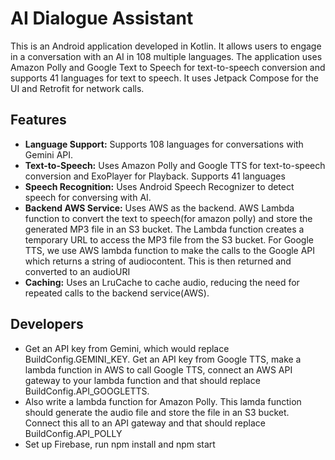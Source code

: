# AI Dialogue Assistant

This is an Android application developed in Kotlin. It allows users to engage in a conversation with an AI in 108 multiple languages. The application uses Amazon Polly and Google Text to Speech for text-to-speech conversion and supports 41 languages for text to speech. It uses Jetpack Compose for the UI and Retrofit for network calls.

## Features

- **Language Support:** Supports 108 languages for conversations with Gemini API.
- **Text-to-Speech:** Uses Amazon Polly and Google TTS for text-to-speech conversion and ExoPlayer for Playback. Supports 41 languages
- **Speech Recognition:** Uses Android Speech Recognizer to detect speech for conversing with AI.
- **Backend AWS Service:** Uses AWS as the backend. AWS Lambda function to convert the text to speech(for amazon polly) and store the generated MP3 file in an S3 bucket. The Lambda function creates a temporary URL to access the MP3 file from the S3 bucket. For Google TTS, we use AWS lambda function to make the calls to the Google API which returns a string of audiocontent. This is then returned and converted to an audioURI
- **Caching:** Uses an LruCache to cache audio, reducing the need for repeated calls to the backend service(AWS).

## Developers

- Get an API key from Gemini, which would replace BuildConfig.GEMINI_KEY. Get an API key from Google TTS, make a lambda function in AWS to call Google TTS, connect an AWS API gateway to your lambda function and that should replace BuildConfig.API_GOOGLETTS.
- Also write a lambda function for Amazon Polly. This lamda function should generate the audio file and store the file in an S3 bucket. Connect this all to an API gateway and that should replace BuildConfig.API_POLLY
- Set up Firebase, run npm install and npm start
